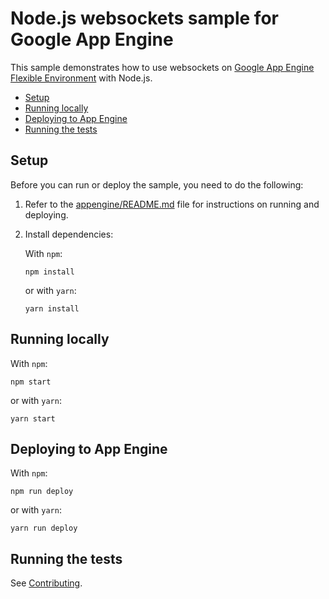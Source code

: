 # Node.js websockets sample for Google App Engine

This sample demonstrates how to use websockets on [Google App Engine Flexible
Environment][appengine] with Node.js.

- [Setup](#setup)
- [Running locally](#running-locally)
- [Deploying to App Engine](#deploying-to-app-engine)
- [Running the tests](#running-the-tests)

## Setup

Before you can run or deploy the sample, you need to do the following:

1.  Refer to the [appengine/README.md][readme] file for instructions on running
    and deploying.
1.  Install dependencies:

    With `npm`:

        npm install

    or with `yarn`:

        yarn install

## Running locally

With `npm`:

    npm start

or with `yarn`:

    yarn start

## Deploying to App Engine

With `npm`:

    npm run deploy

or with `yarn`:

    yarn run deploy

## Running the tests

See [Contributing][contributing].

[appengine]: https://cloud.google.com/appengine/docs/flexible/nodejs
[readme]: ../README.md
[contributing]:
  https://github.com/GoogleCloudPlatform/nodejs-docs-samples/blob/master/CONTRIBUTING.md

